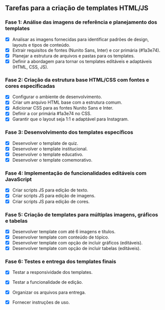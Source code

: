 ## Tarefas para a criação de templates HTML/JS

### Fase 1: Análise das imagens de referência e planejamento dos templates
- [x] Analisar as imagens fornecidas para identificar padrões de design, layouts e tipos de conteúdo.
- [x] Extrair requisitos de fontes (Nunito Sans, Inter) e cor primária (#1a3e74).
- [x] Planejar a estrutura de arquivos e pastas para os templates.
- [x] Definir a abordagem para tornar os templates editáveis e adaptáveis (HTML, CSS, JS).

### Fase 2: Criação da estrutura base HTML/CSS com fontes e cores especificadas
- [x] Configurar o ambiente de desenvolvimento.
- [x] Criar um arquivo HTML base com a estrutura comum.
- [x] Adicionar CSS para as fontes Nunito Sans e Inter.
- [x] Definir a cor primária #1a3e74 no CSS.
- [x] Garantir que o layout seja 1:1 e adaptável para Instagram.

### Fase 3: Desenvolvimento dos templates específicos
- [x] Desenvolver o template de quiz.
- [x] Desenvolver o template institucional.
- [x] Desenvolver o template educativo.
- [x] Desenvolver o template comemorativo.

### Fase 4: Implementação de funcionalidades editáveis com JavaScript
- [x] Criar scripts JS para edição de texto.
- [x] Criar scripts JS para edição de imagens.
- [x] Criar scripts JS para edição de cores.

### Fase 5: Criação de templates para múltiplas imagens, gráficos e tabelas
- [x] Desenvolver template com até 6 imagens e títulos.
- [x] Desenvolver template com conteúdo de tópico.
- [x] Desenvolver template com opção de incluir gráficos (editáveis).
- [x] Desenvolver template com opção de incluir tabelas (editáveis).

### Fase 6: Testes e entrega dos templates finais
- [x] Testar a responsividade dos templates.
- [x] Testar a funcionalidade de edição.
- [x] Organizar os arquivos para entrega.
- [x] Fornecer instruções de uso.

